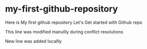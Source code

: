 # my-first-github-repository
Here is My first github repository Let's Get started with Github repo


This line was modified manullly during conflict resolutions

 New line was added locallly
